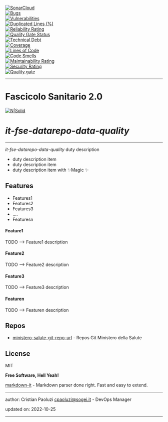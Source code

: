 [![SonarCloud](https://sonarcloud.io/images/project_badges/sonarcloud-black.svg)](https://sonarcloud.io/summary/new_code?id=it.finanze.sanita.fse2%3Adatarepo-data-quality-ms)
<br/>
[![Bugs](https://sonarcloud.io/api/project_badges/measure?project=it.finanze.sanita.fse2%3Adatarepo-data-quality-ms&metric=bugs)](https://sonarcloud.io/summary/new_code?id=it.finanze.sanita.fse2%3Adatarepo-data-quality-ms)
<br/>
[![Vulnerabilities](https://sonarcloud.io/api/project_badges/measure?project=it.finanze.sanita.fse2%3Adatarepo-data-quality-ms&metric=vulnerabilities)](https://sonarcloud.io/summary/new_code?id=it.finanze.sanita.fse2%3Adatarepo-data-quality-ms)
<br/>
[![Duplicated Lines (%)](https://sonarcloud.io/api/project_badges/measure?project=it.finanze.sanita.fse2%3Adatarepo-data-quality-ms&metric=duplicated_lines_density)](https://sonarcloud.io/summary/new_code?id=it.finanze.sanita.fse2%3Adatarepo-data-quality-ms)
<br/>
[![Reliability Rating](https://sonarcloud.io/api/project_badges/measure?project=it.finanze.sanita.fse2%3Adatarepo-data-quality-ms&metric=reliability_rating)](https://sonarcloud.io/summary/new_code?id=it.finanze.sanita.fse2%3Adatarepo-data-quality-ms)
<br/>
[![Quality Gate Status](https://sonarcloud.io/api/project_badges/measure?project=it.finanze.sanita.fse2%3Adatarepo-data-quality-ms&metric=alert_status)](https://sonarcloud.io/summary/new_code?id=it.finanze.sanita.fse2%3Adatarepo-data-quality-ms)
<br/>
[![Technical Debt](https://sonarcloud.io/api/project_badges/measure?project=it.finanze.sanita.fse2%3Adatarepo-data-quality-ms&metric=sqale_index)](https://sonarcloud.io/summary/new_code?id=it.finanze.sanita.fse2%3Adatarepo-data-quality-ms)
<br/>
[![Coverage](https://sonarcloud.io/api/project_badges/measure?project=it.finanze.sanita.fse2%3Adatarepo-data-quality-ms&metric=coverage)](https://sonarcloud.io/summary/new_code?id=it.finanze.sanita.fse2%3Adatarepo-data-quality-ms)
<br/>
[![Lines of Code](https://sonarcloud.io/api/project_badges/measure?project=it.finanze.sanita.fse2%3Adatarepo-data-quality-ms&metric=ncloc)](https://sonarcloud.io/summary/new_code?id=it.finanze.sanita.fse2%3Adatarepo-data-quality-ms)
<br/>
[![Code Smells](https://sonarcloud.io/api/project_badges/measure?project=it.finanze.sanita.fse2%3Adatarepo-data-quality-ms&metric=code_smells)](https://sonarcloud.io/summary/new_code?id=it.finanze.sanita.fse2%3Adatarepo-data-quality-ms)
<br/>
[![Maintainability Rating](https://sonarcloud.io/api/project_badges/measure?project=it.finanze.sanita.fse2%3Adatarepo-data-quality-ms&metric=sqale_rating)](https://sonarcloud.io/summary/new_code?id=it.finanze.sanita.fse2%3Adatarepo-data-quality-ms)
<br/>
[![Security Rating](https://sonarcloud.io/api/project_badges/measure?project=it.finanze.sanita.fse2%3Adatarepo-data-quality-ms&metric=security_rating)](https://sonarcloud.io/summary/new_code?id=it.finanze.sanita.fse2%3Adatarepo-data-quality-ms)
<br/>
[![Quality gate](https://sonarcloud.io/api/project_badges/quality_gate?project=it.finanze.sanita.fse2%3Adatarepo-data-quality-ms)](https://sonarcloud.io/summary/new_code?id=it.finanze.sanita.fse2%3Adatarepo-data-quality-ms)
<br/>

---

# Fascicolo Sanitario 2.0
[![N|Solid](https://www.sogei.it/content/dam/sogei/loghi/Sogei_logo_304.svg)](https://www.sogei.it/it/sogei-homepage.html)

# _it-fse-datarepo-data-quality_


---

_it-fse-datarepo-data-quality_ duty description
- duty description item
- duty description item
- duty description item with ✨Magic ✨

## Features
- Features1
- Features2
- Features3
- ....
- Featuresn

#### Feature1
TODO --> Feature1 description

#### Feature2
TODO --> Feature2 description

#### Feature3
TODO --> Feature3 description

#### Featuren
TODO --> Featuren description

## Repos
- [ministero-salute-git-repo-url] - Repos Git Ministero della Salute

## License

MIT

**Free Software, Hell Yeah!**

[markdown-it] - Markdown parser done right. Fast and easy to extend.

[//]: # (These are reference links used in the body of this note and get stripped out when the markdown processor does its job. There is no need to format nicely because it shouldn't be seen. Thanks SO - http://stackoverflow.com/questions/4823468/store-comments-in-markdown-syntax)
[markdown-it]: <https://github.com/markdown-it/markdown-it>
[ministero-salute-git-repo-url]: <https://github.com/ministero-salute/it-fse-datarepo-data-quality.git>
[Spring Boot]: <https://spring.io/projects/spring-boot>
[Maven]: <https://maven.apache.org/>

---
author: Cristian Paoluzi <cpaoluzi@sogei.it> - DevOps Manager

updated on: 2022-10-25

---